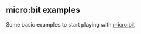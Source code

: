 ## micro:bit examples

Some basic examples to start playing with [micro:bit](https://microbit.org/) 